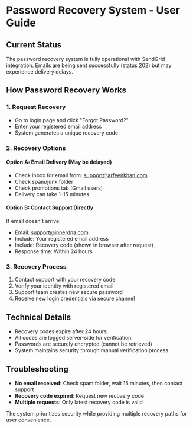 # Password Recovery System - User Guide

## Current Status
The password recovery system is fully operational with SendGrid integration. Emails are being sent successfully (status 202) but may experience delivery delays.

## How Password Recovery Works

### 1. Request Recovery
- Go to login page and click "Forgot Password?"
- Enter your registered email address
- System generates a unique recovery code

### 2. Recovery Options

#### Option A: Email Delivery (May be delayed)
- Check inbox for email from: support@arfeenkhan.com
- Check spam/junk folder
- Check promotions tab (Gmail users)
- Delivery can take 1-15 minutes

#### Option B: Contact Support Directly
If email doesn't arrive:
- Email: support@innerdna.com
- Include: Your registered email address
- Include: Recovery code (shown in browser after request)
- Response time: Within 24 hours

### 3. Recovery Process
1. Contact support with your recovery code
2. Verify your identity with registered email
3. Support team creates new secure password
4. Receive new login credentials via secure channel

## Technical Details
- Recovery codes expire after 24 hours
- All codes are logged server-side for verification
- Passwords are securely encrypted (cannot be retrieved)
- System maintains security through manual verification process

## Troubleshooting
- **No email received**: Check spam folder, wait 15 minutes, then contact support
- **Recovery code expired**: Request new recovery code
- **Multiple requests**: Only latest recovery code is valid

The system prioritizes security while providing multiple recovery paths for user convenience.